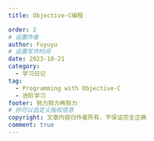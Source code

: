 ```yaml
---
title: Objective-C编程

order: 2
# 设置作者
author: Fuyuyu
# 设置写作时间
date: 2023-10-21
category:
  - 学习日记
tag:
  - Programming with Objective-C
  - 进阶学习
footer: 努力努力再努力
# 你可以自定义版权信息
copyright: 文章内容归作者所有，不保证完全正确
comment: true
---
```

